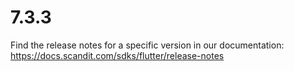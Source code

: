 
# 7.3.3

Find the release notes for a specific version in our documentation: https://docs.scandit.com/sdks/flutter/release-notes
